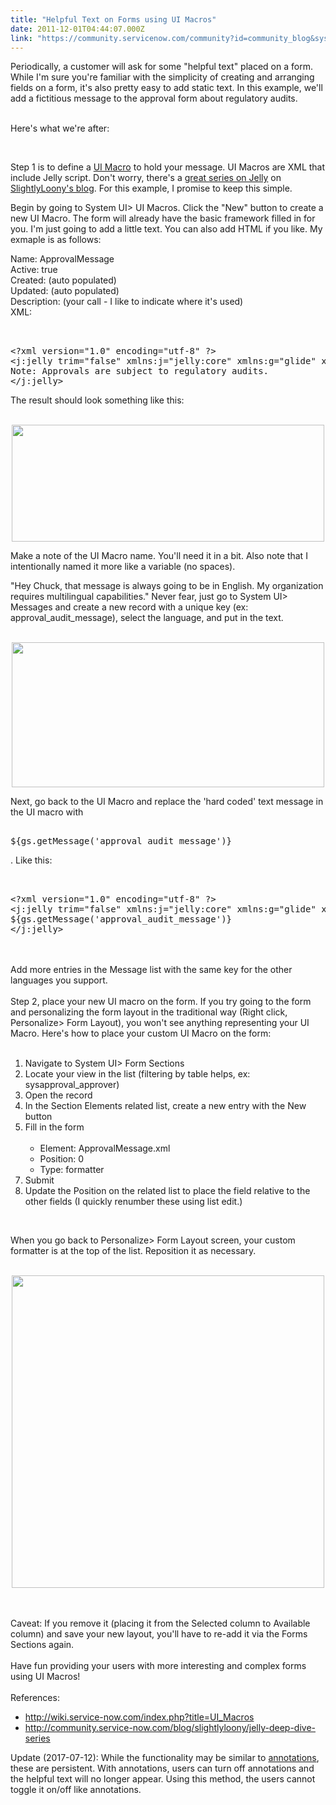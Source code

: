 ```yaml
---
title: "Helpful Text on Forms using UI Macros"
date: 2011-12-01T04:44:07.000Z
link: "https://community.servicenow.com/community?id=community_blog&sys_id=02cc6265dbd0dbc01dcaf3231f96194e"
---
```

<p><img   align="right" alt="" class="jive-image" src="6179e3fddbd493049c9ffb651f961939.iix"/>Periodically, a customer will ask for some "helpful text" placed on a form. While I'm sure you're familiar with the simplicity of creating and arranging fields on a form, it's also pretty easy to add static text. In this example, we'll add a fictitious message to the approval form about regulatory audits.</p><p></p><p><br/>Here's what we're after:</p><center><br/><img   alt="" class="jive-image" src="e6aee94edbd0d7049c9ffb651f96197e.iix"/></center><p></p><p></p><p>Step 1 is to define a <a title="ki.service-now.com/index.php?title=UI_Macros" href="http://wiki.service-now.com/index.php?title=UI_Macros">UI Macro</a> to hold your message. UI Macros are XML that include Jelly script. Don't worry, there's a <a title="mmunity.service-now.com/blog/slightlyloony/jelly-deep-dive-series" href="http://community.service-now.com/blog/slightlyloony/jelly-deep-dive-series">great series on Jelly</a> on <a title="mmunity.service-now.com/blog/slightlyloony" href="http://community.service-now.com/blog/slightlyloony">SlightlyLoony's blog</a>. For this example, I promise to keep this simple.</p><p></p><p>Begin by going to System UI&gt; UI Macros. Click the "New" button to create a new UI Macro. The form will already have the basic framework filled in for you. I'm just going to add a little text. You can also add HTML if you like. My exmaple is as follows:</p><p></p><p>Name: ApprovalMessage<br/>Active: true<br/>Created: (auto populated)<br/>Updated: (auto populated)<br/>Description: (your call - I like to indicate where it's used)<br/>XML:</p><pre __default_attr="plain" __jive_macro_name="code" class="jive_macro_code _jivemacro_uid_149986136891272 jive_text_macro" data-renderedposition="611_8_1192_96" jivemacro_uid="_149986136891272"><br/><br/>&lt;?xml version="1.0" encoding="utf-8" ?&gt;<br/>&lt;j:jelly trim="false" xmlns:j="jelly:core" xmlns:g="glide" xmlns:j2="null" xmlns:g2="null"&gt;<br/>Note: Approvals are subject to regulatory audits.<br/>&lt;/j:jelly&gt;</pre><p></p><p></p><p>The result should look something like this:</p><center><br/><img   alt="" class="jive-image" height="187" src="e3fd2902db94df048c8ef4621f9619c9.iix" width="500"/></center><p></p><p></p><p>Make a note of the UI Macro name. You'll need it in a bit. Also note that I intentionally named it more like a variable (no spaces).</p><p></p><p>"Hey Chuck, that message is always going to be in English. My organization requires multilingual capabilities." Never fear, just go to System UI&gt; Messages and create a new record with a unique key (ex: approval_audit_message), select the language, and put in the text.</p><center><br/><img   alt="" class="jive-image" height="232" src="1c3d4d46db189f048c8ef4621f9619e8.iix" width="500"/></center><p></p><p></p><p>Next, go back to the UI Macro and replace the 'hard coded' text message in the UI macro with</p><pre __default_attr="plain" __jive_macro_name="code" class="jive_macro_code jive_text_macro _jivemacro_uid_14998613689108675" data-renderedposition="1468_8_1192_32" jivemacro_uid="_14998613689108675"><br/>${gs.getMessage('approval_audit_message')}</pre><p>. Like this:</p><pre __default_attr="plain" __jive_macro_name="code" class="_jivemacro_uid_1499861368905995 jive_macro_code jive_text_macro" data-renderedposition="1521_8_1192_96" jivemacro_uid="_1499861368905995"><br/><br/>&lt;?xml version="1.0" encoding="utf-8" ?&gt;<br/>&lt;j:jelly trim="false" xmlns:j="jelly:core" xmlns:g="glide" xmlns:j2="null" xmlns:g2="null"&gt;<br/>${gs.getMessage('approval_audit_message')}<br/>&lt;/j:jelly&gt;</pre><p><br/><br/>Add more entries in the Message list with the same key for the other languages you support.<br/><br/>Step 2, place your new UI macro on the form. If you try going to the form and personalizing the form layout in the traditional way (Right click, Personalize&gt; Form Layout), you won't see anything representing your UI Macro. Here's how to place your custom UI Macro on the form:<br/><br/></p><ol><li>Navigate to System UI&gt; Form Sections</li><li>Locate your view in the list (filtering by table helps, ex: sysapproval_approver)</li><li>Open the record</li><li>In the Section Elements related list, create a new entry with the New button</li><li>Fill in the form</li><li style="list-style: none;"><br/> <ul><li>Element: ApprovalMessage.xml</li><li>Position: 0</li><li>Type: formatter</li></ul></li><li>Submit</li><li>Update the Position on the related list to place the field relative to the other fields (I quickly renumber these using list edit.)</li></ol><p></p><p></p><p></p><center><br/><img   alt="" class="jive-image" src="bd5a88cadbdc5fc03eb27a9e0f961903.iix"/></center><p></p><p></p><p>When you go back to Personalize&gt; Form Layout screen, your custom formatter is at the top of the list. Reposition it as necessary.</p><p></p><p></p><center><br/><img   alt="" class="jive-image" src="9f0ee5cadbd0d7049c9ffb651f96192c.iix" width="500"/></center><p><br/><br/>Caveat: If you remove it (placing it from the Selected column to Available column) and save your new layout, you'll have to re-add it via the Forms Sections again.<br/><br/>Have fun providing your users with more interesting and complex forms using UI Macros!<br/><br/>References:</p><ul><li><a title="k-external-small" class="jive-link-external-small" href="http://wiki.service-now.com/index.php?title=UI_Macros" rel="nofollow" target="_blank">http://wiki.service-now.com/index.php?title=UI_Macros</a></li><li><a title="k-external-small" class="jive-link-external-small" href="http://community.service-now.com/blog/slightlyloony/jelly-deep-dive-series" rel="nofollow" target="_blank">http://community.service-now.com/blog/slightlyloony/jelly-deep-dive-series</a></li></ul><p></p><p>Update (2017-07-12): While the functionality may be similar to <a title="ocs.servicenow.com/bundle/istanbul-servicenow-platform/page/administer/form-administration/concept/c_FormAnnotation.html" href="https://docs.servicenow.com/bundle/istanbul-servicenow-platform/page/administer/form-administration/concept/c_FormAnnotation.html">annotations</a>, these are persistent. With annotations, users can turn off annotations and the helpful text will no longer appear. Using this method, the users cannot toggle it on/off like annotations.</p>